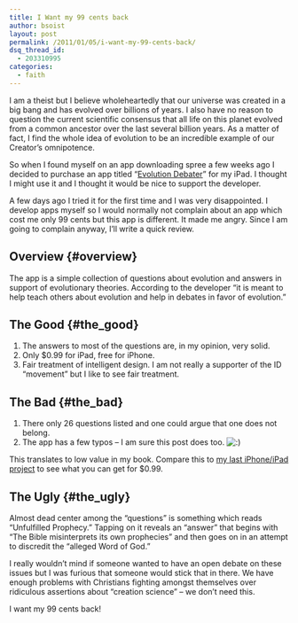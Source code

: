 ```yaml
---
title: I Want my 99 cents back
author: bsoist
layout: post
permalink: /2011/01/05/i-want-my-99-cents-back/
dsq_thread_id:
  - 203310995
categories:
  - faith
---
```

I am a theist but I believe wholeheartedly that our universe was created in a big bang and has evolved over billions of years. I also have no reason to question the current scientific consensus that all life on this planet evolved from a common ancestor over the last several billion years. As a matter of fact, I find the whole idea of evolution to be an incredible example of our Creator&#8217;s omnipotence. 

So when I found myself on an app downloading spree a few weeks ago I decided to purchase an app titled &#8220;[Evolution Debater][1]&#8221; for my iPad. I thought I might use it and I thought it would be nice to support the developer.

A few days ago I tried it for the first time and I was very disappointed. I develop apps myself so I would normally not complain about an app which cost me only 99 cents but this app is different. It made me angry. Since I am going to complain anyway, I&#8217;ll write a quick review. 

## Overview {#overview}

The app is a simple collection of questions about evolution and answers in support of evolutionary theories. According to the developer &#8220;it is meant to help teach others about evolution and help in debates in favor of evolution.&#8221;

## The Good {#the_good}

  1. The answers to most of the questions are, in my opinion, very solid. 
  2. Only $0.99 for iPad, free for iPhone. 
  3. Fair treatment of intelligent design. I am not really a supporter of the ID &#8220;movement&#8221; but I like to see fair treatment. 

## The Bad {#the_bad}

  1. There only 26 questions listed and one could argue that one does not belong. 
  2. The app has a few typos &#8211; I am sure this post does too. <img src='http://archive.whsjr.soistmann.com/oped/wp-includes/images/smilies/icon_smile.gif' alt=':)' class='wp-smiley' /> 

This translates to low value in my book. Compare this to [my last iPhone/iPad project][2] to see what you can get for $0.99. 

## The Ugly {#the_ugly}

Almost dead center among the &#8220;questions&#8221; is something which reads &#8220;Unfulfilled Prophecy.&#8221; Tapping on it reveals an &#8220;answer&#8221; that begins with &#8220;The Bible misinterprets its own prophecies&#8221; and then goes on in an attempt to discredit the &#8220;alleged Word of God.&#8221;

I really wouldn&#8217;t mind if someone wanted to have an open debate on these issues but I was furious that someone would stick that in there. We have enough problems with Christians fighting amongst themselves over ridiculous assertions about &#8220;creation science&#8221; &#8211; we don&#8217;t need this. 

I want my 99 cents back!

 [1]: http://itunes.apple.com/us/app/evolution-debater/id403833518?mt=8&ign-mpt=uo%3D4
 [2]: http://itunes.apple.com/us/app/archetype/id364504952?mt=8&ign-mpt=uo%3D4
